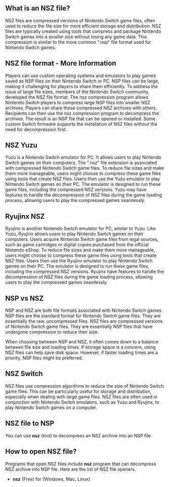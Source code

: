 ## What is an NSZ file?

NSZ files are compressed versions of Nintendo Switch game files, often used to reduce the file size for more efficient storage and distribution. NSZ files are typically created using tools that compress and package Nintendo Switch games into a smaller size without losing any game data. This compression is similar to the more common ".nsp" file format used for Nintendo Switch games.

## NSZ file format - More Information

Players can use custom operating systems and emulators to play games saved as NSP files on their Nintendo Switch or PC. NSP files can be large, making it challenging for players to share them efficiently. To address the issue of large file sizes, members of the Nintendo Switch community, developed the NSZ file format. The nsz compression program allows Nintendo Switch players to compress large NSP files into smaller NSZ archives. Players can share these compressed NSZ archives with others. Recipients can then use the nsz compression program to decompress the archives. The result is an NSP file that can be opened or installed. Some custom Switch firmware supports the installation of NSZ files without the need for decompression first.

## NSZ Yuzu

Yuzu is a Nintendo Switch emulator for PC. It allows users to play Nintendo Switch games on their computers. The ".nsz" file extension is associated with compressed Nintendo Switch game files. To reduce file sizes and make them more manageable, users might choose to compress these game files using tools that create NSZ files. Users then use the Yuzu emulator to play Nintendo Switch games on their PC. The emulator is designed to run these game files, including the compressed NSZ versions. Yuzu may have features to handle the decompression of NSZ files during the game loading process, allowing users to play the compressed games seamlessly.

## Ryujinx NSZ

Ryujinx is another Nintendo Switch emulator for PC, similar to Yuzu. Like Yuzu, Ryujinx allows users to play Nintendo Switch games on their computers. Users acquire Nintendo Switch game files from legal sources, such as game cartridges or digital copies purchased from the official Nintendo eShop. To reduce file sizes and make them more manageable, users might choose to compress these game files using tools that create NSZ files. Users then use the Ryujinx emulator to play Nintendo Switch games on their PC. The emulator is designed to run these game files, including the compressed NSZ versions. Ryujinx have features to handle the decompression of NSZ files during the game loading process, allowing users to play the compressed games seamlessly.

## NSP vs NSZ

NSP and NSZ are both file formats associated with Nintendo Switch games. NSP files are the standard format for Nintendo Switch game files. They are essentially the raw, uncompressed files. NSZ files are compressed versions of Nintendo Switch game files. They are essentially NSP files that have undergone compression to reduce their size.

When choosing between NSP and NSZ, it often comes down to a balance between file size and loading times. If storage space is a concern, using NSZ files can help save disk space. However, if faster loading times are a priority, NSP files might be preferred.

## NSZ Switch	

NSZ files use compression algorithms to reduce the size of Nintendo Switch game files. This can be particularly useful for storage and distribution, especially when dealing with large game files. NSZ files are often used in conjunction with Nintendo Switch emulators, such as Yuzu and Ryujinx, to play Nintendo Switch games on a computer.

## NSZ file to NSP

You can use **nsz** (tool) to decompress an NSZ archive into an NSP file. 

## How to open NSZ file?

Programs that open NSZ files include **nsz** program that can decompress NSZ archive into NSP file. Here are the list of NSZ file openers.

- **nsz** (Free) for (Windows, Mac, Linux)

